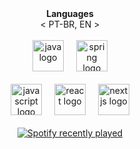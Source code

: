 <div align="center">
  <strong>Languages</strong><br>
 < PT-BR, EN >
</div><br>
   <div align="center">
  <img src="https://cdn.jsdelivr.net/gh/devicons/devicon/icons/java/java-original.svg" height="50" width="50" alt="java logo"  />
  <img width="12" />
  <img src="https://cdn.jsdelivr.net/gh/devicons/devicon/icons/spring/spring-original.svg" height="50" width="50" alt="spring logo"  />
</div> <br>
<div align="center">
  <img src="https://cdn.jsdelivr.net/gh/devicons/devicon/icons/javascript/javascript-original.svg" height="50" width="50" alt="javascript logo"  />
  <img width="12" />
  <img src="https://cdn.jsdelivr.net/gh/devicons/devicon/icons/react/react-original.svg" height="50" width="50"alt="react logo"  />
  <img width="12" />
  <img src="https://cdn.jsdelivr.net/gh/devicons/devicon/icons/nextjs/nextjs-original.svg" height="50" width="50" alt="nextjs logo"  />
</div><br>
<div align="center">
  <a href="https://open.spotify.com/user/31km2ahna4544gedi2yrknffh33e">
    <img src="https://spotify-recently-played-readme.vercel.app/api?user=31km2ahna4544gedi2yrknffh33e&count=1&unique=true" alt="Spotify recently played"  />
  </a>
</div>
